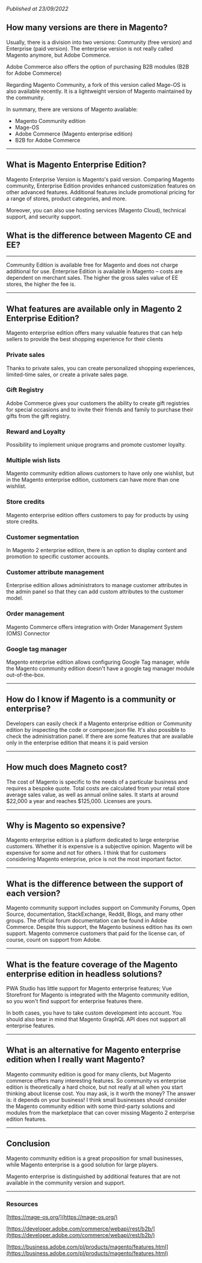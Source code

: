 *Published at 23/09/2022*

## How many versions are there in Magento?

Usually, there is a division into two versions: Community (free version) and Enterprise (paid version). The enterprise version is not really called Magento anymore, but Adobe Commerce.

Adobe Commerce also offers the option of purchasing B2B modules (B2B for Adobe Commerce)

Regarding Magento Community, a fork of this version called Mage-OS is also available recently. It is a lightweight version of Magento maintained by the community.

In summary, there are versions of Magento available:

- Magento Community edition
- Mage-OS
- Adobe Commerce (Magento enterprise edition)
- B2B for Adobe Commerce

---

## What is Magento Enterprise Edition?

Magento Enterprise Version is Magento's paid version. Comparing Magento community, Enterprise Edition provides enhanced customization features on other advanced features. Additional features include promotional pricing for a range of stores, product categories, and more.

Moreover, you can also use hosting services (Magento Cloud), technical support, and security support.

## What is the difference between Magento CE and EE?

---

Community Edition is available free for Magento and does not charge additional for use. Enterprise Edition is available in Magento – costs are dependent on merchant sales. The higher the gross sales value of EE stores, the higher the fee is.

---

## What features are available only in Magento 2 Enterprise Edition?

Magento enterprise edition offers many valuable features that can help sellers to provide the best shopping experience for their clients

### Private sales

Thanks to private sales, you can create personalized shopping experiences, limited-time sales, or create a private sales page.

### Gift Registry

Adobe Commerce gives your customers the ability to create gift registries for special occasions and to invite their friends and family to purchase their gifts from the gift registry.

### Reward and Loyalty

Possibility to implement unique programs and promote customer loyalty.

### Multiple wish lists

Magento community edition allows customers to have only one wishlist, but in the Magento enterprise edition, customers can have more than one wishlist.

### Store credits

Magento enterprise edition offers customers to pay for products by using store credits.

### Customer segmentation

In Magento 2 enterprise edition, there is an option to display content and promotion to specific customer accounts.

### Customer attribute management

Enterprise edition allows administrators to manage customer attributes in the admin panel so that they can add custom attributes to the customer model.

### Order management

Magento Commerce offers integration with Order Management System (OMS) Connector

### Google tag manager

Magento enterprise edition allows configuring Google Tag manager, while the Magento community edition doesn't have a google tag manager module out-of-the-box.

---

## How do I know if Magento is a community or enterprise?

Developers can easily check if a Magento enterprise edition or Community edition by inspecting the code or composer.json file. It's also possible to check the administration panel. If there are some features that are available only in the enterprise edition that means it is paid version

---

## How much does Magneto cost?

The cost of Magento is specific to the needs of a particular business and requires a bespoke quote. Total costs are calculated from your retail store average sales value, as well as annual online sales. It starts at around $22,000 a year and reaches $125,000. Licenses are yours.

---

## Why is Magento so expensive?

Magento enterprise edition is a platform dedicated to large enterprise customers. Whether it is expensive is a subjective opinion. Magento will be expensive for some and not for others. I think that for customers considering Magento enterprise, price is not the most important factor.

---

## What is the difference between the support of each version?

Magento community support includes support on Community Forums, Open Source, documentation, StackExchange, Reddit, Blogs, and many other groups. The official forum documentation can be found in Adobe Commerce. Despite this support, the Magento business edition has its own support. Magento commerce customers that paid for the license can, of course, count on support from Adobe.

---

## What is the feature coverage of the Magento enterprise edition in headless solutions?

PWA Studio has little support for Magento enterprise features; Vue Storefront for Magento is integrated with the Magento community edition, so you won't find support for enterprise features there.

In both cases, you have to take custom development into account. You should also bear in mind that Magento GraphQL API does not support all enterprise features.

---

## What is an alternative for Magento enterprise edition when I really want Magento?

Magento community edition is good for many clients, but Magento commerce offers many interesting features. So community vs enterprise edition is theoretically a hard choice, but not really at all when you start thinking about license cost. You may ask, is it worth the money? The answer is: it depends on your business! I think small businesses should consider the Magento community edition with some third-party solutions and modules from the marketplace that can cover missing Magento 2 enterprise edition features.

---

## Conclusion

Magento community edition is a great proposition for small businesses, while Magento enterprise is a good solution for large players.

Magento enterprise is distinguished by additional features that are not available in the community version and support.

---

### Resources

[https://mage-os.org/](https://mage-os.org/)

[https://developer.adobe.com/commerce/webapi/rest/b2b/](https://developer.adobe.com/commerce/webapi/rest/b2b/)

[https://business.adobe.com/pl/products/magento/features.html](https://business.adobe.com/pl/products/magento/features.html)
